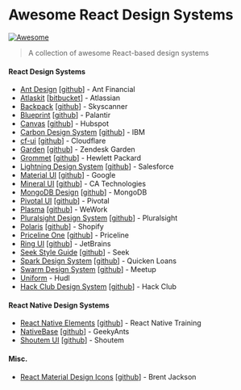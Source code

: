 # Awesome React Design Systems
[![Awesome](https://awesome.re/badge-flat.svg)](https://awesome.re)

> A collection of awesome React-based design systems

#### React Design Systems

- [Ant Design](https://ant.design/) [[github](https://github.com/ant-design/ant-design/)] - Ant Financial
- [Atlaskit](http://atlaskit.atlassian.com/) [[bitbucket](https://bitbucket.org/atlassian/atlaskit-mk-2)] - Atlassian
- [Backpack](https://backpack.github.io/) [[github](https://github.com/Skyscanner/backpack)] - Skyscanner
- [Blueprint](http://blueprintjs.com/) [[github](https://github.com/palantir/blueprint)] - Palantir
- [Canvas](https://canvas.hubspot.com/) [[github](https://github.com/HubSpot/canvas)] - Hubspot
- [Carbon Design System](http://carbondesignsystem.com/) [[github](https://github.com/carbon-design-system/carbon-components)] - IBM
- [cf-ui](https://cloudflare.github.io/cf-ui/) [[github](https://github.com/cloudflare/cf-ui)] - Cloudflare
- [Garden](https://garden.zendesk.com/react-components/) [[github](https://github.com/zendeskgarden/react-components)] - Zendesk Garden
- [Grommet](http://grommet.io/) [[github](https://github.com/grommet/grommet)] - Hewlett Packard
- [Lightning Design System](https://react.lightningdesignsystem.com/) [[github](https://github.com/salesforce/design-system-react)] - Salesforce
- [Material UI](https://www.material-ui.com/#/) [[github](https://github.com/mui-org/material-ui)] - Google
- [Mineral UI](https://mineral-ui.com/) [[github](https://github.com/mineral-ui/mineral-ui)] - CA Technologies
- [MongoDB Design](http://mongodb.design/#/) [[github](https://github.com/mongodb/design)] - MongoDB
- [Pivotal UI](https://styleguide.pivotal.io/) [[github](https://github.com/pivotal-cf/pivotal-ui)] - Pivotal
- [Plasma](http://plasma.guide/) [[github](https://github.com/wework/plasma)] - WeWork
- [Pluralsight Design System](https://design-system.pluralsight.com/) [[github](https://github.com/pluralsight/design-system)] - Pluralsight
- [Polaris](https://polaris.shopify.com/) [[github](https://github.com/Shopify/polaris)] - Shopify
- [Priceline One](https://pricelinelabs.github.io/design-system/) [[github](https://github.com/pricelinelabs/design-system)] - Priceline
- [Ring UI](http://www.jetbrains.org/ring-ui/index.html) [[github](https://github.com/JetBrains/ring-ui)] - JetBrains
- [Seek Style Guide](https://seek-oss.github.io/seek-style-guide/) [[github](https://github.com/seek-oss/seek-style-guide)] - Seek
- [Spark Design System](https://sparkdesignsystem.com/) [[github](https://github.com/sparkdesignsystem/spark-design-system)] - Quicken Loans
- [Swarm Design System](https://meetup.github.io/swarm-design-system/) [[github](https://github.com/meetup/swarm-design-system)] - Meetup
- [Uniform](http://uniform.hudl.com/) - Hudl
- [Hack Club Design System](https://design.hackclub.com) [[github](https://github.com/hackclub/design-system)] - Hack Club

#### React Native Design Systems

- [React Native Elements](https://react-native-training.github.io/react-native-elements/) [[github](https://github.com/react-native-training/react-native-elements)] - React Native Training
- [NativeBase](https://nativebase.io/) [[github](https://github.com/GeekyAnts/NativeBase)] - GeekyAnts
- [Shoutem UI](https://shoutem.github.io/docs/ui-toolkit/introduction) [[github](https://github.com/shoutem/ui)] - Shoutem

#### Misc.

- [React Material Design Icons](https://jxnblk.com/rmdi/) [[github](https://github.com/jxnblk/rmdi)] - Brent Jackson
